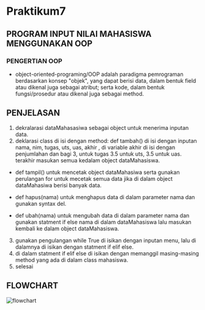 # Praktikum7
## PROGRAM INPUT NILAI MAHASISWA MENGGUNAKAN OOP
### PENGERTIAN OOP
- object-oriented-programing/OOP adalah paradigma pemrograman berdasarkan konsep "objek", yang dapat berisi data, dalam bentuk field atau dikenal juga sebagai atribut; serta kode, dalam bentuk fungsi/prosedur atau dikenal juga sebagai method.

## PENJELASAN
1. dekralarasi dataMahasasiwa sebagai object untuk menerima inputan data.
2. deklarasi class di isi dengan method:
def tambah() di isi dengan inputan nama, nim, tugas, uts, uas, akhir , di variable akhir di isi dengan penjumlahan dan bagi 3, untuk tugas 3.5 untuk uts, 3.5 untuk uas. terakhir masukan semua kedalam object dataMahasiswa.

- def tampil() untuk mencetak object dataMahasiwa serta gunakan perulangan for untuk mecetak semua data jika di dalam object dataMahasiwa berisi banyak data.

- def hapus(nama) untuk menghapus data di dalam parameter nama dan gunakan syntax del.

- def ubah(nama) untuk mengubah data di dalam parameter nama dan gunakan statment if else nama di dalam dataMahasiswa lalu masukan kembali ke dalam object dataMahasiswa.

3. gunakan pengulangan while True di isikan dengan inputan menu, lalu di dalamnya di isikan dengan statment if elif else.
4. di dalam statment if elif else di isikan dengan memanggil masing-masing method yang ada di dalam class mahasiswa.
5. selesai
## FLOWCHART
![flowchart](https://user-images.githubusercontent.com/115616418/206989748-673ff9d9-303e-4744-b8cd-e42d27a7d81f.png)